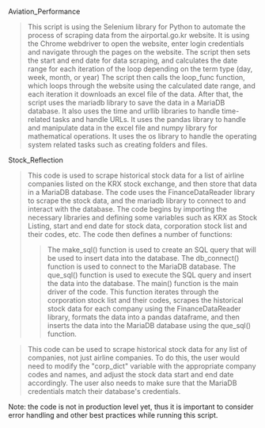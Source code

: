 
Aviation_Performance 
> This script is using the Selenium library for Python to automate the process of scraping data from the airportal.go.kr website. It is using the Chrome webdriver to open the website, enter login credentials and navigate through the pages on the website. The script then sets the start and end date for data scraping, and calculates the date range for each iteration of the loop depending on the term type (day, week, month, or year)
The script then calls the loop_func function, which loops through the website using the calculated date range, and each iteration it downloads an excel file of the data. After that, the script uses the mariadb library to save the data in a MariaDB database.
It also uses the time and urllib libraries to handle time-related tasks and handle URLs.
It uses the pandas library to handle and manipulate data in the excel file and numpy library for mathematical operations.
It uses the os library to handle the operating system related tasks such as creating folders and files.

Stock_Reflection 
> This code is used to scrape historical stock data for a list of airline companies listed on the KRX stock exchange, and then store that data in a MariaDB database. The code uses the FinanceDataReader library to scrape the stock data, and the mariadb library to connect to and interact with the database.
The code begins by importing the necessary libraries and defining some variables such as KRX as Stock Listing, start and end date for stock data, corporation stock list and their codes, etc.
>The code then defines a number of functions:
>>The make_sql() function is used to create an SQL query that will be used to insert data into the database.
>>The db_connect() function is used to connect to the MariaDB database.
>>The que_sql() function is used to execute the SQL query and insert the data into the database.
>>The main() function is the main driver of the code. This function iterates through the corporation stock list and their codes, scrapes the historical stock data for each company using the FinanceDataReader library, formats the data into a pandas dataframe, and then inserts the data into the MariaDB database using the que_sql() function.

>This code can be used to scrape historical stock data for any list of companies, not just airline companies. To do this, the user would need to modify the "corp_dict" variable with the appropriate company codes and names, and adjust the stock data start and end date accordingly. The user also needs to make sure that the MariaDB credentials match their database's credentials.

Note: the code is not in production level yet, thus it is important to consider error handling and other best practices while running this script.

